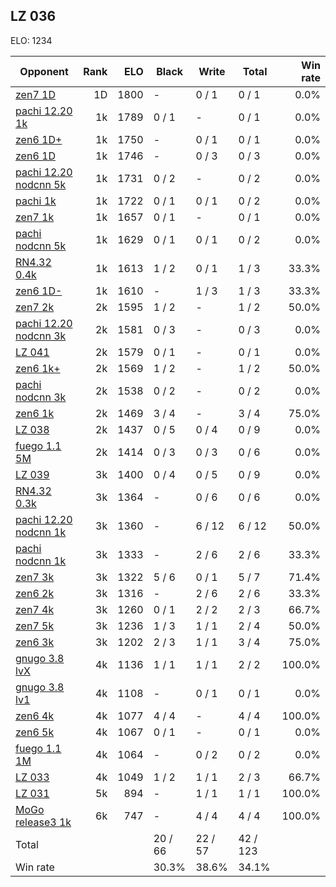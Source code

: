 ## LZ 036 ##

ELO: 1234

Opponent | Rank | ELO | Black | Write | Total | Win rate
---------|-----:|----:|-------|-------|-------|-------:
[zen7 1D](zen7%201D.md) | 1D | 1800 | - | 0 / 1 | 0 / 1 | 0.0%
[pachi 12.20 1k](pachi%2012.20%201k.md) | 1k | 1789 | 0 / 1 | - | 0 / 1 | 0.0%
[zen6 1D+](zen6%201D+.md) | 1k | 1750 | - | 0 / 1 | 0 / 1 | 0.0%
[zen6 1D](zen6%201D.md) | 1k | 1746 | - | 0 / 3 | 0 / 3 | 0.0%
[pachi 12.20 nodcnn 5k](pachi%2012.20%20nodcnn%205k.md) | 1k | 1731 | 0 / 2 | - | 0 / 2 | 0.0%
[pachi 1k](pachi%201k.md) | 1k | 1722 | 0 / 1 | 0 / 1 | 0 / 2 | 0.0%
[zen7 1k](zen7%201k.md) | 1k | 1657 | 0 / 1 | - | 0 / 1 | 0.0%
[pachi nodcnn 5k](pachi%20nodcnn%205k.md) | 1k | 1629 | 0 / 1 | 0 / 1 | 0 / 2 | 0.0%
[RN4.32 0.4k](RN4.32%200.4k.md) | 1k | 1613 | 1 / 2 | 0 / 1 | 1 / 3 | 33.3%
[zen6 1D-](zen6%201D-.md) | 1k | 1610 | - | 1 / 3 | 1 / 3 | 33.3%
[zen7 2k](zen7%202k.md) | 2k | 1595 | 1 / 2 | - | 1 / 2 | 50.0%
[pachi 12.20 nodcnn 3k](pachi%2012.20%20nodcnn%203k.md) | 2k | 1581 | 0 / 3 | - | 0 / 3 | 0.0%
[LZ 041](LZ%20041.md) | 2k | 1579 | 0 / 1 | - | 0 / 1 | 0.0%
[zen6 1k+](zen6%201k+.md) | 2k | 1569 | 1 / 2 | - | 1 / 2 | 50.0%
[pachi nodcnn 3k](pachi%20nodcnn%203k.md) | 2k | 1538 | 0 / 2 | - | 0 / 2 | 0.0%
[zen6 1k](zen6%201k.md) | 2k | 1469 | 3 / 4 | - | 3 / 4 | 75.0%
[LZ 038](LZ%20038.md) | 2k | 1437 | 0 / 5 | 0 / 4 | 0 / 9 | 0.0%
[fuego 1.1 5M](fuego%201.1%205M.md) | 2k | 1414 | 0 / 3 | 0 / 3 | 0 / 6 | 0.0%
[LZ 039](LZ%20039.md) | 3k | 1400 | 0 / 4 | 0 / 5 | 0 / 9 | 0.0%
[RN4.32 0.3k](RN4.32%200.3k.md) | 3k | 1364 | - | 0 / 6 | 0 / 6 | 0.0%
[pachi 12.20 nodcnn 1k](pachi%2012.20%20nodcnn%201k.md) | 3k | 1360 | - | 6 / 12 | 6 / 12 | 50.0%
[pachi nodcnn 1k](pachi%20nodcnn%201k.md) | 3k | 1333 | - | 2 / 6 | 2 / 6 | 33.3%
[zen7 3k](zen7%203k.md) | 3k | 1322 | 5 / 6 | 0 / 1 | 5 / 7 | 71.4%
[zen6 2k](zen6%202k.md) | 3k | 1316 | - | 2 / 6 | 2 / 6 | 33.3%
[zen7 4k](zen7%204k.md) | 3k | 1260 | 0 / 1 | 2 / 2 | 2 / 3 | 66.7%
[zen7 5k](zen7%205k.md) | 3k | 1236 | 1 / 3 | 1 / 1 | 2 / 4 | 50.0%
[zen6 3k](zen6%203k.md) | 3k | 1202 | 2 / 3 | 1 / 1 | 3 / 4 | 75.0%
[gnugo 3.8 lvX](gnugo%203.8%20lvX.md) | 4k | 1136 | 1 / 1 | 1 / 1 | 2 / 2 | 100.0%
[gnugo 3.8 lv1](gnugo%203.8%20lv1.md) | 4k | 1108 | - | 0 / 1 | 0 / 1 | 0.0%
[zen6 4k](zen6%204k.md) | 4k | 1077 | 4 / 4 | - | 4 / 4 | 100.0%
[zen6 5k](zen6%205k.md) | 4k | 1067 | 0 / 1 | - | 0 / 1 | 0.0%
[fuego 1.1 1M](fuego%201.1%201M.md) | 4k | 1064 | - | 0 / 2 | 0 / 2 | 0.0%
[LZ 033](LZ%20033.md) | 4k | 1049 | 1 / 2 | 1 / 1 | 2 / 3 | 66.7%
[LZ 031](LZ%20031.md) | 5k | 894 | - | 1 / 1 | 1 / 1 | 100.0%
[MoGo release3 1k](MoGo%20release3%201k.md) | 6k | 747 | - | 4 / 4 | 4 / 4 | 100.0%
Total | | | 20 / 66 | 22 / 57 | 42 / 123 | 
Win rate| | | 30.3% | 38.6% | 34.1% | 
